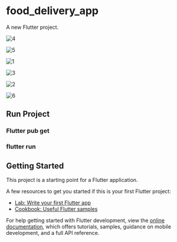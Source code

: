 # food_delivery_app

A new Flutter project.

![4](https://github.com/kiransatdive/food-delivery-app/assets/98806225/d36d734e-69d2-41ca-806a-ad9868d9c4ce)

![5](https://github.com/kiransatdive/food-delivery-app/assets/98806225/de6769a3-9bae-4d86-83d3-b6c6e2e66188)

![1](https://github.com/kiransatdive/food-delivery-app/assets/98806225/8002ab09-7b10-4548-ab98-c01f0ff5351f)

![3](https://github.com/kiransatdive/food-delivery-app/assets/98806225/c960f29d-5041-4b55-b749-fd7e37cb4f6a)

![2](https://github.com/kiransatdive/food-delivery-app/assets/98806225/37bbafa7-978d-4f52-9a84-15d9f5dc615d)

![6](https://github.com/kiransatdive/food-delivery-app/assets/98806225/8e02cfef-0609-4813-b8c8-f85bc48e92e8)

## Run Project
### Flutter pub get
### flutter run


## Getting Started

This project is a starting point for a Flutter application.

A few resources to get you started if this is your first Flutter project:

- [Lab: Write your first Flutter app](https://docs.flutter.dev/get-started/codelab)
- [Cookbook: Useful Flutter samples](https://docs.flutter.dev/cookbook)

For help getting started with Flutter development, view the
[online documentation](https://docs.flutter.dev/), which offers tutorials,
samples, guidance on mobile development, and a full API reference.

